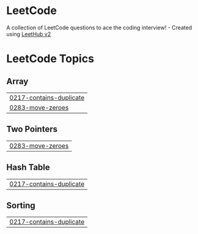 # LeetCode
A collection of LeetCode questions to ace the coding interview! - Created using [LeetHub v2](https://github.com/arunbhardwaj/LeetHub-2.0)

<!---LeetCode Topics Start-->
# LeetCode Topics
## Array
|  |
| ------- |
| [0217-contains-duplicate](https://github.com/Jamilamasa/LeetCode/tree/master/0217-contains-duplicate) |
| [0283-move-zeroes](https://github.com/Jamilamasa/LeetCode/tree/master/0283-move-zeroes) |
## Two Pointers
|  |
| ------- |
| [0283-move-zeroes](https://github.com/Jamilamasa/LeetCode/tree/master/0283-move-zeroes) |
## Hash Table
|  |
| ------- |
| [0217-contains-duplicate](https://github.com/Jamilamasa/LeetCode/tree/master/0217-contains-duplicate) |
## Sorting
|  |
| ------- |
| [0217-contains-duplicate](https://github.com/Jamilamasa/LeetCode/tree/master/0217-contains-duplicate) |
<!---LeetCode Topics End-->